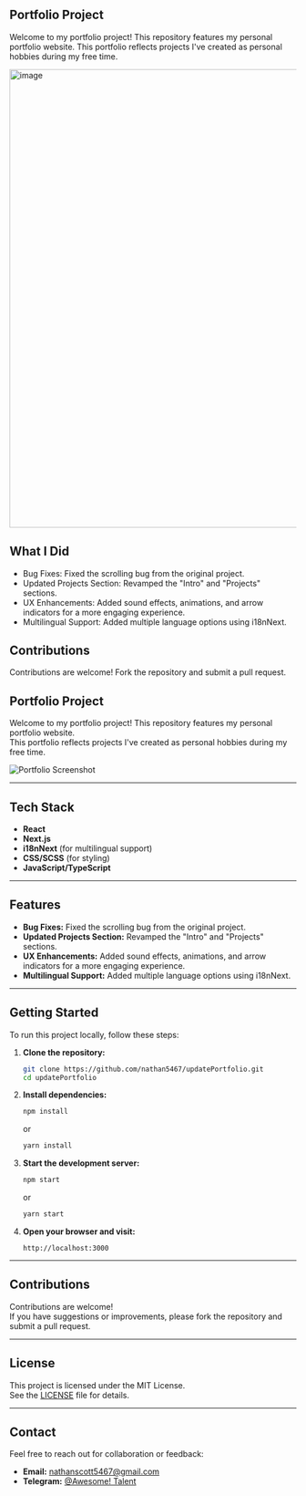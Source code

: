 ## Portfolio Project

Welcome to my portfolio project! This repository features my personal portfolio website.
This portfolio reflects projects I've created as personal hobbies during my free time.

<img width="804" alt="image" src="https://github.com/nathan5467/nathan-updatePortfolio/public/profile.png">

## What I Did

- Bug Fixes: Fixed the scrolling bug from the original project.
- Updated Projects Section: Revamped the "Intro" and "Projects" sections.
- UX Enhancements: Added sound effects, animations, and arrow indicators for a more engaging experience.
- Multilingual Support: Added multiple language options using i18nNext.

## Contributions

Contributions are welcome! Fork the repository and submit a pull request.

## Portfolio Project

Welcome to my portfolio project! This repository features my personal portfolio website.  
This portfolio reflects projects I've created as personal hobbies during my free time.

![Portfolio Screenshot](https://github.com/nathan5467/nathan-updatePortfolio/public/updatePortfolio.png)

---

## Tech Stack

- **React**
- **Next.js**
- **i18nNext** (for multilingual support)
- **CSS/SCSS** (for styling)
- **JavaScript/TypeScript**

---

## Features

- **Bug Fixes:** Fixed the scrolling bug from the original project.
- **Updated Projects Section:** Revamped the "Intro" and "Projects" sections.
- **UX Enhancements:** Added sound effects, animations, and arrow indicators for a more engaging experience.
- **Multilingual Support:** Added multiple language options using i18nNext.

---

## Getting Started

To run this project locally, follow these steps:

1. **Clone the repository:**

   ```bash
   git clone https://github.com/nathan5467/updatePortfolio.git
   cd updatePortfolio
   ```

2. **Install dependencies:**

   ```bash
   npm install
   ```

   or

   ```bash
   yarn install
   ```

3. **Start the development server:**

   ```bash
   npm start
   ```

   or

   ```bash
   yarn start
   ```

4. **Open your browser and visit:**
   ```
   http://localhost:3000
   ```

---

## Contributions

Contributions are welcome!  
If you have suggestions or improvements, please fork the repository and submit a pull request.

---

## License

This project is licensed under the MIT License.  
See the [LICENSE](LICENSE) file for details.

---

## Contact

Feel free to reach out for collaboration or feedback:

- **Email:** nathanscott5467@gmail.com
- **Telegram:** [@Awesome! Talent](https://t.me/DevGlory/)
